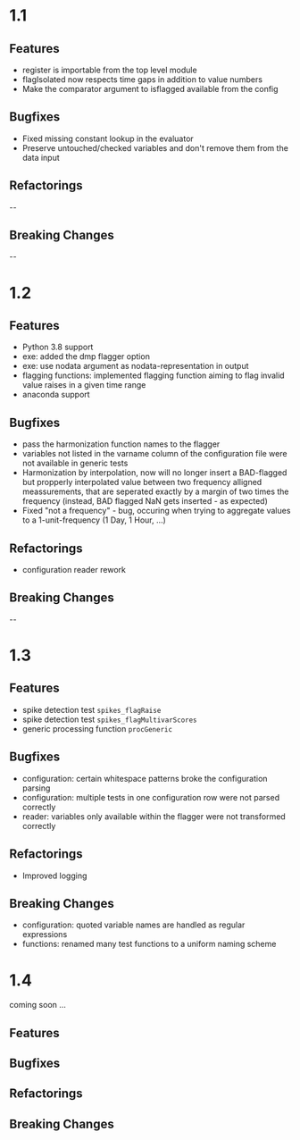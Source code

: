# 1.1

## Features
- register is importable from the top level module 
- flagIsolated now respects time gaps in addition to value numbers
- Make the comparator argument to isflagged available from the config


## Bugfixes
- Fixed missing constant lookup in the evaluator
- Preserve untouched/checked variables and don't remove them from the data input

 
## Refactorings
--

## Breaking Changes
-- 

# 1.2

## Features
- Python 3.8 support
- exe: added the dmp flagger option
- exe: use nodata argument as nodata-representation in output
- flagging functions: implemented flagging function aiming to flag invalid value raises in a given time range
- anaconda support

## Bugfixes
- pass the harmonization function names to the flagger
- variables not listed in the varname column of the configuration file
  were not available in generic tests
- Harmonization by interpolation, now will no longer insert a BAD-flagged but propperly interpolated value between two frequency alligned meassurements, that are seperated exactly by a margin of two times the frequency (instead, BAD flagged NaN gets inserted - as expected)
- Fixed "not a frequency" - bug, occuring when trying to aggregate values to a 1-unit-frequency (1 Day, 1 Hour, ...)

## Refactorings
- configuration reader rework

## Breaking Changes
-- 

# 1.3

## Features
- spike detection test `spikes_flagRaise`
- spike detection test `spikes_flagMultivarScores`
- generic processing function `procGeneric` 

## Bugfixes
- configuration: certain whitespace patterns broke the configuration parsing
- configuration: multiple tests in one configuration row were not parsed correctly
- reader: variables only available within the flagger were not transformed correctly

## Refactorings
- Improved logging

## Breaking Changes
- configuration: quoted variable names are handled as regular expressions
- functions: renamed many test functions to a uniform naming scheme


# 1.4

coming soon ...

## Features

## Bugfixes

## Refactorings

## Breaking Changes
